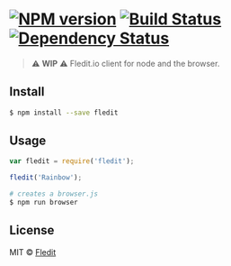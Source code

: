 #  [![NPM version][npm-image]][npm-url] [![Build Status][travis-image]][travis-url] [![Dependency Status][daviddm-image]][daviddm-url]

> :warning: **WIP** :warning:
> Fledit.io client for node and the browser.


## Install

```sh
$ npm install --save fledit
```


## Usage

```js
var fledit = require('fledit');

fledit('Rainbow');
```

```sh
# creates a browser.js
$ npm run browser
```


## License

MIT © [Fledit](http://fledit.io)


[npm-image]: https://badge.fury.io/js/fledit.svg
[npm-url]: https://npmjs.org/package/fledit
[travis-image]: https://travis-ci.org/fledit/fledit.js.svg?branch=master
[travis-url]: https://travis-ci.org/fledit/fledit.js
[daviddm-image]: https://david-dm.org/fledit/fledit.js.svg?theme=shields.io
[daviddm-url]: https://david-dm.org/fledit/fledit.js
